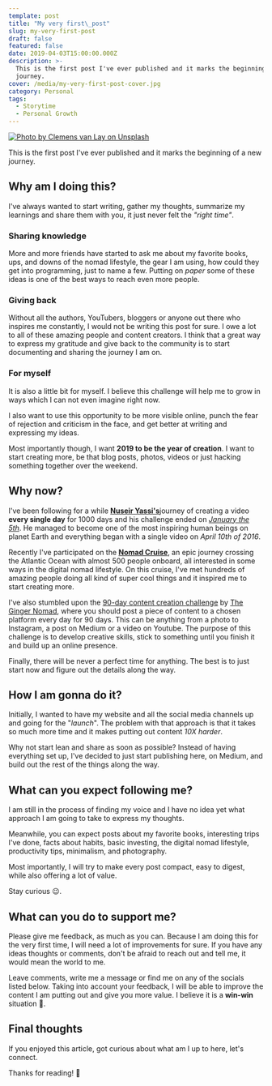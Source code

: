 ```yaml
---
template: post
title: "My very first\_post"
slug: my-very-first-post
draft: false
featured: false
date: 2019-04-03T15:00:00.000Z
description: >-
  This is the first post I've ever published and it marks the beginning of a new
  journey.
cover: /media/my-very-first-post-cover.jpg
category: Personal
tags:
  - Storytime
  - Personal Growth
---
```


[![Photo by Clemens van Lay on Unsplash](/media/my-very-first-post-cover.jpg)](https://unsplash.com/@clemensvanlay?utm_source=unsplash&utm_medium=referral&utm_content=creditCopyText)

This is the first post I've ever published and it marks the beginning of a new journey.

## Why am I doing this?

I've always wanted to start writing, gather my thoughts, summarize my learnings and share them with you, it just never felt the _"right time"_.

### Sharing knowledge

More and more friends have started to ask me about my favorite books, ups, and downs of the nomad lifestyle, the gear I am using, how could they get into programming, just to name a few. Putting on _paper_ some of these ideas is one of the best ways to reach even more people.

### Giving back

Without all the authors, YouTubers, bloggers or anyone out there who inspires me constantly, I would not be writing this post for sure. I owe a lot to all of these amazing people and content creators. I think that a great way to express my gratitude and give back to the community is to start documenting and sharing the journey I am on.

### For myself

It is also a little bit for myself. I believe this challenge will help me to grow in ways which I can not even imagine right now.

I also want to use this opportunity to be more visible online, punch the fear of rejection and criticism in the face, and get better at writing and expressing my ideas.

Most importantly though, I want **2019 to be the year of creation**. I want to start creating more, be that blog posts, photos, videos or just hacking something together over the weekend.

## Why now?

I've been following for a while [**Nuseir Yassi's**](https://www.facebook.com/nasdaily/)journey of creating a video **every single day** for 1000 days and his challenge ended on [_January the 5th_](https://www.facebook.com/nasdaily/videos/2294732100572166/). He managed to become one of the most inspiring human beings on planet Earth and everything began with a single video on _April 10th of 2016_.

Recently I've participated on the [**Nomad Cruise**](https://nomadcruise.com), an epic journey crossing the Atlantic Ocean with almost 500 people onboard, all interested in some ways in the digital nomad lifestyle. On this cruise, I've met hundreds of amazing people doing all kind of super cool things and it inspired me to start creating more.

I've also stumbled upon the [90-day content creation challenge](https://medium.com/those-that-inspire/why-post-on-medium-what-my-90-blogging-challenge-taught-me-61e608f7319a) by [The Ginger Nomad](https://medium.com/@thegingernomad), where you should post a piece of content to a chosen platform every day for 90 days. This can be anything from a photo to Instagram, a post on Medium or a video on Youtube. The purpose of this challenge is to develop creative skills, stick to something until you finish it and build up an online presence.

Finally, there will be never a perfect time for anything. The best is to just start now and figure out the details along the way.

## How I am gonna do it?

Initially, I wanted to have my website and all the social media channels up and going for the "_launch_". The problem with that approach is that it takes so much more time and it makes putting out content _10X harder_.

Why not start lean and share as soon as possible? Instead of having everything set up, I've decided to just start publishing here, on Medium, and build out the rest of the things along the way.

## What can you expect following me?

I am still in the process of finding my voice and I have no idea yet what approach I am going to take to express my thoughts.

Meanwhile, you can expect posts about my favorite books, interesting trips I've done, facts about habits, basic investing, the digital nomad lifestyle, productivity tips, minimalism, and photography.

Most importantly, I will try to make every post compact, easy to digest, while also offering a lot of value.

Stay curious 😉.

## What can you do to support me?

Please give me feedback, as much as you can. Because I am doing this for the very first time, I will need a lot of improvements for sure. If you have any ideas thoughts or comments, don't be afraid to reach out and tell me, it would mean the world to me.

Leave comments, write me a message or find me on any of the socials listed below. Taking into account your feedback, I will be able to improve the content I am putting out and give you more value. I believe it is a **win-win** situation 🙏.

## Final thoughts

If you enjoyed this article, got curious about what am I up to here, let's connect.

Thanks for reading! 🙏
